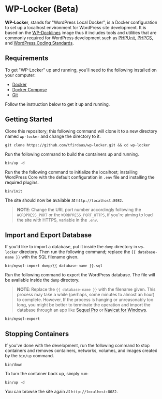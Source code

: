 # WP-Locker (Beta)

**WP-Locker**, stands for "WordPress Local Docker", is a Docker configuration to set up a localhost environment for WordPress site development. It is based on the [WP-Docklines](https://github.com/tfirdaus/wp-docklines) image thus it includes tools and utilities that are commonly required for WordPress development such as [PHPUnit](https://phpunit.de/), [PHPCS](https://github.com/squizlabs/PHP_CodeSniffer), and [WordPress Coding Standards](https://github.com/WordPress-Coding-Standards/WordPress-Coding-Standards).

## Requirements

To get "WP-Locker" up and running, you'll need to the following installed on your computer:

- [Docker](https://www.docker.com/)
- [Docker Compose](https://docs.docker.com/compose/)
- [Git](https://git-scm.com/)

Follow the instruction below to get it up and running.

## Getting Started

Clone this repository; this following command will clone it to a new directory named `wp-locker` and change the directory to it.

```
git clone https://github.com/tfirdaus/wp-locker.git && cd wp-locker
```

Run the following command to build the containers up and running.

```
bin/up -d
```

Run the the following command to initialize the localhost; installing WordPress Core with the default configuration in `.env` file and installing the required plugins.

```
bin/init
```

The site should now be available at `http://localhost:8082`.

> **NOTE**: Change the URL port number accordingly following the `WORDPRESS_PORT` or the `WORDPRESS_PORT_HTTPS`, if you're aiming to load the site with HTTPS, variable in the `.env`.

## Import and Export Database

If you'd like to import a database, put it inside the `dump` directory in `wp-locker` directory. Then run the following command; replace the `{{ database-name }}` with the SQL filename given.

```
bin/mysql-import dump/{{ database-name }}.sql
```

Run the following command to export the WordPress database. The file will be available inside the `dump` directory.

> **NOTE**: Replace the `{{ database-name }}` with the filename given. This process may take a while (perhaps, some minutes to almost an hour) to complete. However, If the process is hanging or unreasonably too long, you might be better to terminate the operation and import the database through an app like [Sequel Pro](https://github.com/tfirdaus/wp-locker/wiki/Using-Sequel-Pro) or [Navicat for Windows](https://www.navicat.com/en/products).

```
bin/mysql-export
```

## Stopping Containers

If you've done with the development, run the following command to stop containers and removes containers, networks, volumes, and images created by the `bin/up` command.

```
bin/down
```

To turn the container back up, simply run:

```
bin/up -d
```

You can browse the site again at `http://localhost:8082`.
